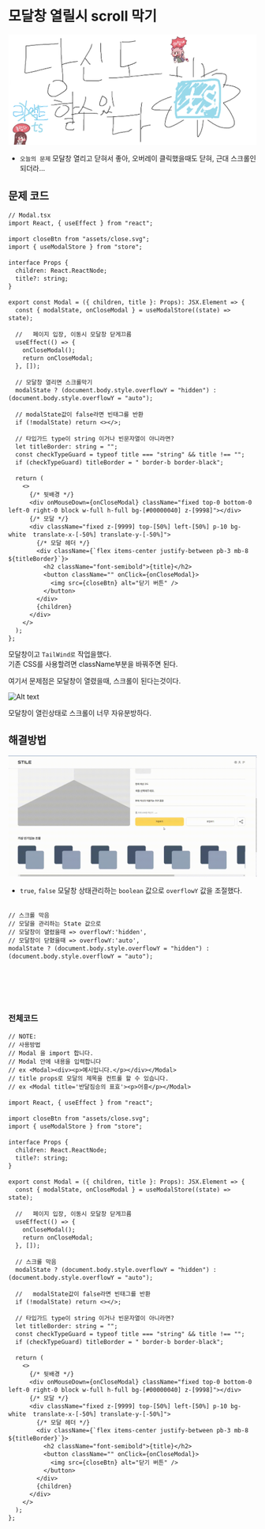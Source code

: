 # 모달창 열릴시 scroll 막기

![Alt text](../images/canIReactBG/%EB%8B%B9%EC%8B%A0%EB%8F%84%ED%95%A0%EC%88%98%EC%9E%88%EB%8B%A4%ED%83%80%EC%9E%85%EC%8A%A4%ED%81%AC%EB%A6%BD%ED%8A%B8.png)

- `오늘의 문제` 모달창 열리고 닫혀서 좋아, 오버레이 클릭했을때도 닫혀, 근대 스크롤인되더라...

## 문제 코드

```tsx
// Modal.tsx
import React, { useEffect } from "react";

import closeBtn from "assets/close.svg";
import { useModalStore } from "store";

interface Props {
  children: React.ReactNode;
  title?: string;
}

export const Modal = ({ children, title }: Props): JSX.Element => {
  const { modalState, onCloseModal } = useModalStore((state) => state);

  //   페이지 입장, 이동시 모달창 닫게끄름
  useEffect(() => {
    onCloseModal();
    return onCloseModal;
  }, []);

  // 모달창 열리면 스크롤막기
  modalState ? (document.body.style.overflowY = "hidden") : (document.body.style.overflowY = "auto");

  // modalState값이 false라면 빈태그를 반환
  if (!modalState) return <></>;

  // 타입가드 type이 string 이거나 빈문자열이 아니라면?
  let titleBorder: string = "";
  const checkTypeGuard = typeof title === "string" && title !== "";
  if (checkTypeGuard) titleBorder = " border-b border-black";

  return (
    <>
      {/* 뒷배경 */}
      <div onMouseDown={onCloseModal} className="fixed top-0 bottom-0 left-0 right-0 block w-full h-full bg-[#00000040] z-[9998]"></div>
      {/* 모달 */}
      <div className="fixed z-[9999] top-[50%] left-[50%] p-10 bg-white  translate-x-[-50%] translate-y-[-50%]">
        {/* 모달 헤더 */}
        <div className={`flex items-center justify-between pb-3 mb-8 ${titleBorder}`}>
          <h2 className="font-semibold">{title}</h2>
          <button className="" onClick={onCloseModal}>
            <img src={closeBtn} alt="닫기 버튼" />
          </button>
        </div>
        {children}
      </div>
    </>
  );
};
```

모달창이고 `TailWind로` 작업을했다. <br/>
기존 CSS를 사용할려면 className부분을 바꿔주면 된다.

여기서 문제점은 모달창이 열렸을때, 스크롤이 된다는것이다.

![Alt text](images/0831/0831_02.gif)

모달창이 열린상태로 스크롤이 너무 자유분방하다.

## 해결방법

![Alt text](images/0831/0831_01.gif)

- `true`, `false` 모달창 상태관리하는 `boolean` 값으로 `overflowY` 값을 조절했다.
  <br/>
  <br/>

```tsx
// 스크롤 막음
// 모달을 관리하는 State 값으로
// 모달창이 열렸을때 => overflowY:'hidden',
// 모달창이 닫혔을때 => overflowY:'auto',
modalState ? (document.body.style.overflowY = "hidden") : (document.body.style.overflowY = "auto");
```

<br/>
<br/>
<br/>
<br/>

### 전체코드

```tsx
// NOTE:
// 사용방법
// Modal 을 import 합니다.
// Modal 안에 내용을 입력합니다
// ex <Modal><div><p>예시입니다.</p></div></Modal>
// title props로 모달의 제목을 컨트롤 할 수 있습니다.
// ex <Modal title='반달짐승의 표효'><p>어흥</p></Modal>

import React, { useEffect } from "react";

import closeBtn from "assets/close.svg";
import { useModalStore } from "store";

interface Props {
  children: React.ReactNode;
  title?: string;
}

export const Modal = ({ children, title }: Props): JSX.Element => {
  const { modalState, onCloseModal } = useModalStore((state) => state);

  //   페이지 입장, 이동시 모달창 닫게끄름
  useEffect(() => {
    onCloseModal();
    return onCloseModal;
  }, []);

  // 스크롤 막음
  modalState ? (document.body.style.overflowY = "hidden") : (document.body.style.overflowY = "auto");

  //   modalState값이 false라면 빈태그를 반환
  if (!modalState) return <></>;

  // 타입가드 type이 string 이거나 빈문자열이 아니라면?
  let titleBorder: string = "";
  const checkTypeGuard = typeof title === "string" && title !== "";
  if (checkTypeGuard) titleBorder = " border-b border-black";

  return (
    <>
      {/* 뒷배경 */}
      <div onMouseDown={onCloseModal} className="fixed top-0 bottom-0 left-0 right-0 block w-full h-full bg-[#00000040] z-[9998]"></div>
      {/* 모달 */}
      <div className="fixed z-[9999] top-[50%] left-[50%] p-10 bg-white  translate-x-[-50%] translate-y-[-50%]">
        {/* 모달 헤더 */}
        <div className={`flex items-center justify-between pb-3 mb-8 ${titleBorder}`}>
          <h2 className="font-semibold">{title}</h2>
          <button className="" onClick={onCloseModal}>
            <img src={closeBtn} alt="닫기 버튼" />
          </button>
        </div>
        {children}
      </div>
    </>
  );
};
```
